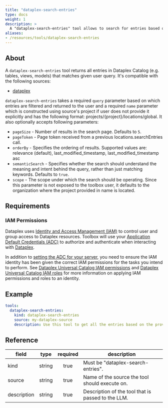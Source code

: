 ```yaml
---
title: "dataplex-search-entries"
type: docs
weight: 1
description: >
  A "dataplex-search-entries" tool allows to search for entries based on the provided query.
aliases:
- /resources/tools/dataplex-search-entries
---
```


## About

A `dataplex-search-entries` tool returns all entries in Dataplex Catalog (e.g.
tables, views, models) that matches given user query.
It's compatible with the following sources:

- [dataplex](../../sources/dataplex.md)

`dataplex-search-entries` takes a required `query` parameter based on which
entries are filtered and returned to the user and a required `name` parameter
which is constructed using source's project if user does not provide it
explicitly and has the following format: projects/{project}/locations/global. It
also optionally accepts following parameters:

- `pageSize` - Number of results in the search page. Defaults to `5`.
- `pageToken` - Page token received from a previous locations.searchEntries
  call.
- `orderBy` - Specifies the ordering of results. Supported values are: relevance
  (default), last_modified_timestamp, last_modified_timestamp asc
- `semanticSearch` - Specifies whether the search should understand the meaning
  and intent behind the query, rather than just matching keywords. Defaults to
  `true`.
- `scope` - The scope under which the search should be operating. Since this
  parameter is not exposed to the toolbox user, it defaults to the organization
  where the project provided in name is located.

## Requirements

### IAM Permissions

Dataplex uses [Identity and Access Management (IAM)][iam-overview] to control
user and group access to Dataplex resources. Toolbox will use your
[Application Default Credentials (ADC)][adc] to authorize and authenticate when
interacting with [Dataplex][dataplex-docs].

In addition to [setting the ADC for your server][set-adc], you need to ensure
the IAM identity has been given the correct IAM permissions for the tasks you
intend to perform. See [Dataplex Universal Catalog IAM permissions][iam-permissions]
and [Dataplex Universal Catalog IAM roles][iam-roles] for more information on
applying IAM permissions and roles to an identity.

[iam-overview]: https://cloud.google.com/dataplex/docs/iam-and-access-control
[adc]: https://cloud.google.com/docs/authentication#adc
[set-adc]: https://cloud.google.com/docs/authentication/provide-credentials-adc
[iam-permissions]: https://cloud.google.com/dataplex/docs/iam-permissions
[iam-roles]: https://cloud.google.com/dataplex/docs/iam-roles
[dataplex-docs]: https://cloud.google.com/dataplex

## Example

```yaml
tools:
  dataplex-search-entries:
    kind: dataplex-search-entries
    source: my-dataplex-source
    description: Use this tool to get all the entries based on the provided query.
```

## Reference

| **field**   |                  **type**                  | **required** | **description**                                                                                  |
|-------------|:------------------------------------------:|:------------:|--------------------------------------------------------------------------------------------------|
| kind        |                   string                   |     true     | Must be "dataplex-search-entries".                                                               |
| source      |                   string                   |     true     | Name of the source the tool should execute on.                                                   |
| description |                   string                   |     true     | Description of the tool that is passed to the LLM.                                               |
